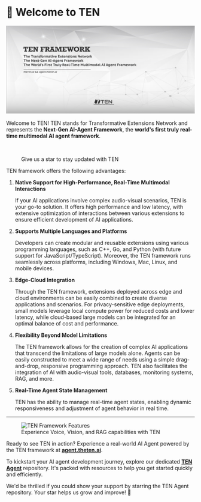 # 🌟 Welcome to TEN

[![TEN Framework Banner Image](https://github.com/TEN-framework/docs/blob/main/assets/jpg/ten-banner.jpg?raw=true)](https://theten.ai)

Welcome to TEN! TEN stands for Transformative Extensions Network and represents the **Next-Gen AI-Agent Framework**, the **world's first truly real-time multimodal AI agent framework**.

<figure><img src="https://github.com/TEN-framework/docs/raw/main/assets/gif/star_ten_w_confetti.gif" alt=""><figcaption><p>Give us a star to stay updated with TEN</p></figcaption></figure>

TEN framework offers the following advantages:

1. **Native Support for High-Performance, Real-Time Multimodal Interactions**

   If your AI applications involve complex audio-visual scenarios, TEN is your go-to solution. It offers high performance and low latency, with extensive optimization of interactions between various extensions to ensure efficient development of AI applications.

2. **Supports Multiple Languages and Platforms**

   Developers can create modular and reusable extensions using various programming languages, such as C++, Go, and Python (with future support for JavaScript/TypeScript). Moreover, the TEN framework runs seamlessly across platforms, including Windows, Mac, Linux, and mobile devices.

3. **Edge-Cloud Integration**

   Through the TEN framework, extensions deployed across edge and cloud environments can be easily combined to create diverse applications and scenarios. For privacy-sensitive edge deployments, small models leverage local compute power for reduced costs and lower latency, while cloud-based large models can be integrated for an optimal balance of cost and performance.

4. **Flexibility Beyond Model Limitations**

   The TEN framework allows for the creation of complex AI applications that transcend the limitations of large models alone. Agents can be easily constructed to meet a wide range of needs using a simple drag-and-drop, responsive programming approach. TEN also facilitates the integration of AI with audio-visual tools, databases, monitoring systems, RAG, and more.

5. **Real-Time Agent State Management**

   TEN has the ability to manage real-time agent states, enabling dynamic responsiveness and adjustment of agent behavior in real time.

---

<figure>
  <img src="https://github.com/TEN-framework/docs/raw/main/assets/gif/features.gif?raw=true" alt="TEN Framework Features">
  <figcaption>Experience Voice, Vision, and RAG capabilities with TEN</figcaption>
</figure>

Ready to see TEN in action? Experience a real-world AI Agent powered by the TEN framework at **[agent.theten.ai](https://agent.theten.ai)**.

To kickstart your AI agent development journey, explore our dedicated [**TEN Agent**](https://github.com/ten-framework/TEN-Agent) repository. It's packed with resources to help you get started quickly and efficiently.

We'd be thrilled if you could show your support by starring the TEN Agent repository. Your star helps us grow and improve! 🌟
